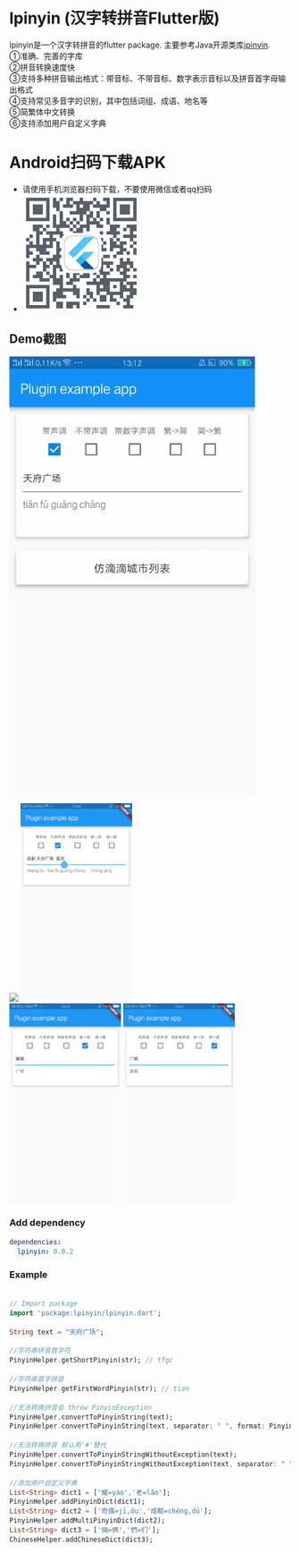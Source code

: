 # lpinyin (汉字转拼音Flutter版)

lpinyin是一个汉字转拼音的flutter package. 主要参考Java开源类库[jpinyin](https://github.com/SilenceDut/jpinyin).<br>
①准确、完善的字库<br>
②拼音转换速度快<br>
③支持多种拼音输出格式：带音标、不带音标、数字表示音标以及拼音首字母输出格式<br>
④支持常见多音字的识别，其中包括词组、成语、地名等<br>
⑤简繁体中文转换<br>
⑥支持添加用户自定义字典

# Android扫码下载APK
- 请使用手机浏览器扫码下载，不要使用微信或者qq扫码
- <img src='./screenshot/qrcode.png'>

##  Demo截图
![image](https://github.com/Sky24n/lpinyin/blob/master/screenshot/2018-08-17_13_13_09.gif)
<div>
<img src="https://github.com/flutterchina/lpinyin/blob/master/screenshot/1.png" width="200">
<img src="https://github.com/Sky24n/lpinyin/blob/master/screenshot/2.png" width="200">
</div>
<div>
<img src="https://github.com/Sky24n/lpinyin/blob/master/screenshot/3.png" width="200">
<img src="https://github.com/Sky24n/lpinyin/blob/master/screenshot/4.png" width="200">
</div>

### Add dependency

```yaml
dependencies:
  lpinyin: 0.0.2
```

### Example

``` dart

// Import package
import 'package:lpinyin/lpinyin.dart';

String text = "天府广场";

//字符串拼音首字符
PinyinHelper.getShortPinyin(str); // tfgc

//字符串首字拼音
PinyinHelper.getFirstWordPinyin(str); // tian

//无法转换拼音会 throw PinyinException
PinyinHelper.convertToPinyinString(text);
PinyinHelper.convertToPinyinString(text, separator: " ", format: PinyinFormat.WITHOUT_TONE);//tian fu guang chang

//无法转换拼音 默认用'#'替代
PinyinHelper.convertToPinyinStringWithoutException(text);
PinyinHelper.convertToPinyinStringWithoutException(text, separator: " ", defPinyin: '#', format: PinyinFormat.WITHOUT_TONE);//tian fu guang chang

//添加用户自定义字典
List<String> dict1 = ['耀=yào','老=lǎo'];
PinyinHelper.addPinyinDict(dict1);
List<String> dict2 = ['奇偶=jī,ǒu','成都=chéng,dū'];
PinyinHelper.addMultiPinyinDict(dict2);
List<String> dict3 = ['倆=俩','們=们'];
ChineseHelper.addChineseDict(dict3);

```
